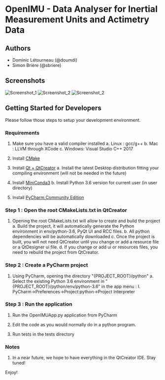 # OpenIMU - Data Analyser for Inertial Measurement Units and Actimetry Data

## Authors
*   Dominic Létourneau (@doumdi) 
*   Simon Brière (@sbriere)

## Screenshots
![Screenshot_1](./docs/images/Screenshot_1.png)
![Screenshot_2](./docs/images/Screenshot_2.png)
![Screenshot_2](./docs/images/Screenshot_3.png)

## Getting Started for Developers
Please follow those steps to setup your development environment.

### Requirements
1.  Make sure you have a valid compiler installed
  a. Linux : gcc/g++
  b. Mac : LLVM through XCode
  c. Windows: Visual Studio C++ 2017

2.  Install [CMake](https://cmake.org/download/)
 
3.  Install [Qt + QtCreator](https://www.qt.io/)
  a. Install the latest Desktop distribution fitting your compiling environment (will not be needed in the future)
   
4.  Install [MiniConda3](https://conda.io/miniconda.html)
  b. Install Python 3.6 version for current user (in user directory)
   
5.  Install [PyCharm Community Edition](https://www.jetbrains.com/pycharm/)

### Step 1 : Open the root CMakeLists.txt in QtCreator
1.  Opening the root CMakeLists.txt will allow to create and build the project
  a. Build the project, it will automatically generate the Python environment in env/python-3.6, PyQt UI and RCC files.
  b. All python dependencies will be automatically downloaded
  c. Once the project is built, you will not need QtCreator until you change or add a resource file or a QtDesigner ui file.
  d. If you change or add ui or resources files, you need to rebuild the project from QtCreator.

### Step 2 : Create a PyCharm project
1.  Using PyCharm, opening the directory "{PROJECT_ROOT}/python"
  a. Select the existing Python 3.6 environment in "{PROJECT_ROOT}/python/env/python-3.6" in the app menu :
    I. PyCharm->Preferences->Project:python->Project Interpreter
        
### Step 3 : Run the application
1.  Run the OpenIMUApp.py application from PyCharm
 
2.  Edit the code as you would normally do in a python program.
 
3.  Run tests in the tests directory

### Notes
1.  In a near future, we hope to have everything in the QtCreator IDE. Stay tuned!

Enjoy!    
